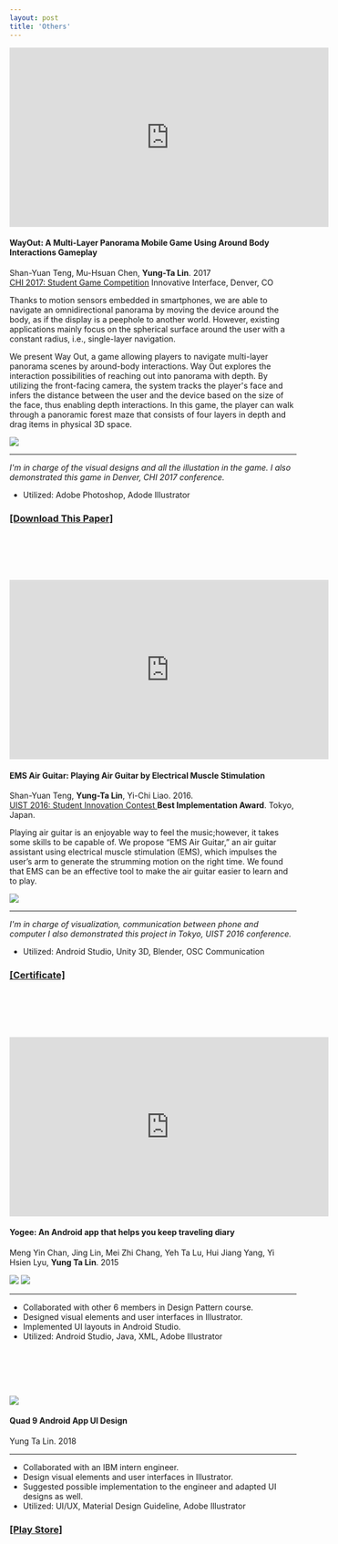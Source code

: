 ```yaml
---
layout: post
title: 'Others'
---
```


<iframe width="560" height="315" src="https://www.youtube.com/embed/_9Xy1V9iuyQ" frameborder="0" allow="accelerometer; autoplay; encrypted-media; gyroscope; picture-in-picture" allowfullscreen></iframe>

#### WayOut: A Multi-Layer Panorama Mobile Game Using Around Body Interactions Gameplay

Shan-Yuan Teng, Mu-Hsuan Chen, **Yung-Ta Lin**. 2017 <br>
[CHI 2017: Student Game Competition](https://dl.acm.org/citation.cfm?id=3048410) Innovative Interface, Denver, CO

Thanks to motion sensors embedded in smartphones, we are able to navigate an omnidirectional panorama by moving the device around the body, as if the display is a peephole to another world. However, existing applications mainly focus on the spherical surface around the user with a constant radius, i.e., single-layer navigation. 

We present Way Out, a game allowing players to navigate multi-layer panorama scenes by around-body interactions. Way Out explores the interaction possibilities of reaching out into panorama with depth. By utilizing the front-facing camera, the system tracks the player's face and infers the distance between the user and the device based on the size of the face, thus enabling depth interactions. In this game, the player can walk through a panoramic forest maze that consists of four layers in depth and drag items in physical 3D space.

<img src = "../assets/img/projects/proj-5/wayout-layers.png">

-----
_I'm in charge of the visual designs and all the illustation in the game._ 
_I also demonstrated this game in Denver, CHI 2017 conference._

- Utilized: Adobe Photoshop, Adode Illustrator

<h3><a target="_blank" href="../assets/wayout_chi_2017_sgc.pdf">[Download This Paper]</a></h3>

<br><br><br><br>



<iframe width="560" height="315" src="https://www.youtube.com/embed/y_U4SjE-eUI" frameborder="0" allow="accelerometer; autoplay; encrypted-media; gyroscope; picture-in-picture" allowfullscreen></iframe>

#### EMS Air Guitar: Playing Air Guitar by Electrical Muscle Stimulation

Shan-Yuan Teng, **Yung-Ta Lin**, Yi-Chi Liao. 2016. <br>
[UIST 2016: Student Innovation Contest ](https://uist.acm.org/uist2016/contest) **Best Implementation Award**. Tokyo, Japan.

Playing air guitar is an enjoyable way to feel the music;however, it takes some skills to be capable of. We propose “EMS Air Guitar,” an air guitar assistant using electrical muscle stimulation (EMS), which impulses the user’s arm to generate the strumming motion on the right time. We found that EMS can be an effective tool to make the air guitar easier to learn and to play. 

<img src = "../assets/img/projects/proj-5/ems-airguitar.jpg">

-----
_I'm in charge of visualization, communication between phone and computer_
_I also demonstrated this project in Tokyo, UIST 2016 conference._

- Utilized: Android Studio, Unity 3D, Blender, OSC Communication

<h3><a target="_blank" href="../assets/UIST2016_AwardsSIC.pdf">[Certificate]</a></h3>

<br><br><br><br>

<iframe width="560" height="315" src="https://www.youtube.com/embed/e7BAuHgFKwI" frameborder="0" allow="accelerometer; autoplay; encrypted-media; gyroscope; picture-in-picture" allowfullscreen></iframe>

#### Yogee: An Android app that helps you keep traveling diary

Meng Yin Chan, Jing Lin, Mei Zhi Chang, Yeh Ta Lu, Hui Jiang Yang, Yi Hsien Lyu, **Yung Ta Lin**. 2015

<img src = "../assets/img/projects/proj-5/yogee-main.png">
<img src = "../assets/img/projects/proj-5/yogee-sub.png">

-----
- Collaborated with other 6 members in Design Pattern course. 
- Designed visual elements and user interfaces in Illustrator. 
- Implemented UI layouts in Android Studio. 
- Utilized: Android Studio, Java, XML, Adobe Illustrator

<br><br><br><br>

<img src = "../assets/img/projects/proj-5/quad9.png">

#### Quad 9 Android App UI Design

Yung Ta Lin. 2018

-----
- Collaborated with an IBM intern engineer. 
- Design visual elements and user interfaces in Illustrator. 
- Suggested possible implementation to the engineer and adapted UI designs as well. 
- Utilized: UI/UX, Material Design Guideline, Adobe Illustrator

<h3><a target="_blank" href="https://play.google.com/store/apps/details?id=com.quad9.aegis&utm_campaign=quad9-blog&pcampaignid=MKT-Other-global-all-co-prtnr-py-PartBadge-Mar2515-1">[Play Store]</a></h3>